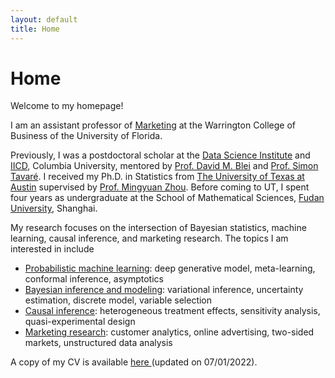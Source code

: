 ```yaml
---
layout: default
title: Home
---
```


<div>
 <h1 class="page-title">Home</h1>
</div>

<div>
<div class="row">
  <p>
   <p> Welcome to my homepage! </p>
   
 <p> I am an assistant professor of <a href="https://warrington.ufl.edu/marketing-department/">Marketing</a> at the Warrington College of Business of the University of Florida. </p>
 
<p>  Previously, I was a postdoctoral scholar at the <a href="https://datascience.columbia.edu">Data Science Institute</a> and <a href="https://cancerdynamics.columbia.edu">IICD</a>, Columbia University, mentored by <a href="http://www.cs.columbia.edu/~blei/">Prof. David M. Blei</a> and <a href="https://en.wikipedia.org/wiki/Simon_Tavaré">Prof. Simon Tavaré</a>. I received my Ph.D. in Statistics from <a href="https://www.utexas.edu">The University of Texas at Austin</a> supervised by <a href="https://mingyuanzhou.github.io">Prof. Mingyuan Zhou</a>.  Before coming to UT, I spent four years as undergraduate at the  School of Mathematical Sciences, <a href="http://www.fudan.edu.cn/en/"> Fudan University</a>, Shanghai. </p>

 
<p> My research focuses on the intersection of Bayesian statistics, machine learning, causal inference, and marketing research. The topics I am interested in include </p>

  <ul>
   <li> <ins>Probabilistic machine learning</ins>: deep generative model, meta-learning, conformal inference, asymptotics</li>
   <li> <ins>Bayesian inference and modeling</ins>: variational inference, uncertainty estimation, discrete model, variable selection </li>
   <li> <ins>Causal inference</ins>: heterogeneous treatment effects, sensitivity analysis, quasi-experimental design </li>
   <li> <ins>Marketing research</ins>: customer analytics, online advertising, two-sided markets, unstructured data analysis </li>
  </ul>

<p> A copy of my CV is available <a href="https://mingzhang-yin.github.io/assets/pdfs/CV_Mingzhang%20Yin.pdf">here </a> (updated on 07/01/2022). </p>

